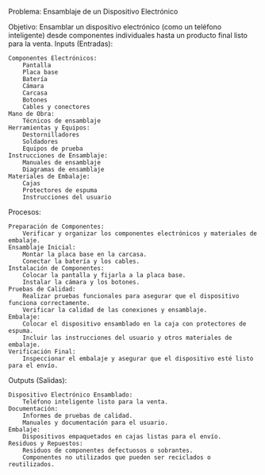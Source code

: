 Problema: Ensamblaje de un Dispositivo Electrónico

Objetivo: Ensamblar un dispositivo electrónico (como un teléfono inteligente) desde componentes individuales hasta un producto final listo para la venta.
Inputs (Entradas):

    Componentes Electrónicos:
        Pantalla
        Placa base
        Batería
        Cámara
        Carcasa
        Botones
        Cables y conectores
    Mano de Obra:
        Técnicos de ensamblaje
    Herramientas y Equipos:
        Destornilladores
        Soldadores
        Equipos de prueba
    Instrucciones de Ensamblaje:
        Manuales de ensamblaje
        Diagramas de ensamblaje
    Materiales de Embalaje:
        Cajas
        Protectores de espuma
        Instrucciones del usuario

Procesos:

    Preparación de Componentes:
        Verificar y organizar los componentes electrónicos y materiales de embalaje.
    Ensamblaje Inicial:
        Montar la placa base en la carcasa.
        Conectar la batería y los cables.
    Instalación de Componentes:
        Colocar la pantalla y fijarla a la placa base.
        Instalar la cámara y los botones.
    Pruebas de Calidad:
        Realizar pruebas funcionales para asegurar que el dispositivo funciona correctamente.
        Verificar la calidad de las conexiones y ensamblaje.
    Embalaje:
        Colocar el dispositivo ensamblado en la caja con protectores de espuma.
        Incluir las instrucciones del usuario y otros materiales de embalaje.
    Verificación Final:
        Inspeccionar el embalaje y asegurar que el dispositivo esté listo para el envío.

Outputs (Salidas):

    Dispositivo Electrónico Ensamblado:
        Teléfono inteligente listo para la venta.
    Documentación:
        Informes de pruebas de calidad.
        Manuales y documentación para el usuario.
    Embalaje:
        Dispositivos empaquetados en cajas listas para el envío.
    Residuos y Repuestos:
        Residuos de componentes defectuosos o sobrantes.
        Componentes no utilizados que pueden ser reciclados o reutilizados.